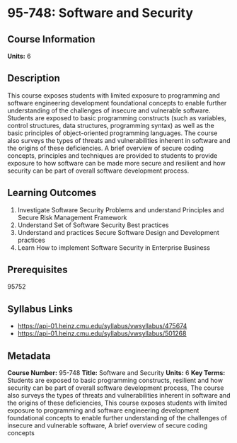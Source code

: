 # 95-748: Software and Security

## Course Information

**Units:** 6

## Description

This course exposes students with limited exposure to programming and software engineering development foundational concepts to enable further understanding of the challenges of insecure and vulnerable software. Students are exposed to basic programming constructs (such as variables, control structures, data structures, programming syntax) as well as the basic principles of object-oriented programming languages. The course also surveys the types of threats and vulnerabilities inherent in software and the origins of these deficiencies. A brief overview of secure coding concepts, principles and techniques are provided to students to provide exposure to how software can be made more secure and resilient and how security can be part of overall software development process.

## Learning Outcomes

1. Investigate Software Security Problems and understand Principles and Secure Risk Management Framework
2. Understand Set of Software Security Best practices
3. Understand and practices Secure Software Design and Development practices
4. Learn How to implement Software Security in Enterprise Business

## Prerequisites

95752

## Syllabus Links

* https://api-01.heinz.cmu.edu/syllabus/vwsyllabus/475674
* https://api-01.heinz.cmu.edu/syllabus/vwsyllabus/501268

## Metadata

**Course Number:** 95-748
**Title:** Software and Security
**Units:** 6
**Key Terms:** Students are exposed to basic programming constructs, resilient and how security can be part of overall software development process, The course also surveys the types of threats and vulnerabilities inherent in software and the origins of these deficiencies, This course exposes students with limited exposure to programming and software engineering development foundational concepts to enable further understanding of the challenges of insecure and vulnerable software, A brief overview of secure coding concepts
